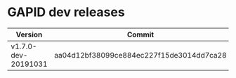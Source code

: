 # GAPID dev releases

| Version | Commit |
|---------|--------|
| v1.7.0-dev-20191031 | aa04d12bf38099ce884ec227f15de3014dd7ca28 |
